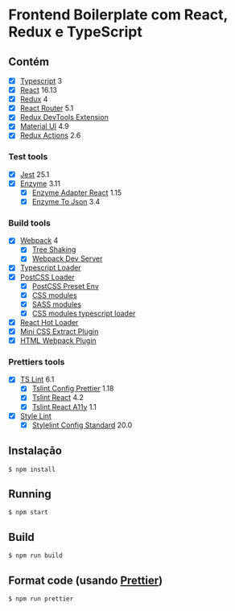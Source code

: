 # Frontend Boilerplate com React, Redux e TypeScript

## Contém

- [x] [Typescript](https://www.typescriptlang.org/) 3
- [x] [React](https://facebook.github.io/react/) 16.13
- [x] [Redux](https://github.com/reactjs/redux) 4
- [x] [React Router](https://github.com/ReactTraining/react-router) 5.1
- [x] [Redux DevTools Extension](https://github.com/zalmoxisus/redux-devtools-extension)
- [x] [Material UI](https://github.com/mui-org/material-ui) 4.9
- [x] [Redux Actions](https://github.com/redux-utilities/redux-actions) 2.6

### Test tools

- [x] [Jest](https://github.com/facebook/jest) 25.1
- [x] [Enzyme](https://github.com/enzymejs/enzyme) 3.11
  - [x] [Enzyme Adapter React](https://github.com/enzymejs/enzyme/tree/master/packages/enzyme-adapter-react-16) 1.15
  - [x] [Enzyme To Json](https://github.com/adriantoine/enzyme-to-json) 3.4

### Build tools

- [x] [Webpack](https://webpack.github.io) 4
  - [x] [Tree Shaking](https://medium.com/@Rich_Harris/tree-shaking-versus-dead-code-elimination-d3765df85c80)
  - [x] [Webpack Dev Server](https://github.com/webpack/webpack-dev-server)
- [x] [Typescript Loader](https://github.com/TypeStrong/ts-loader)
- [x] [PostCSS Loader](https://github.com/postcss/postcss-loader)
  - [x] [PostCSS Preset Env](https://preset-env.cssdb.org/)
  - [x] [CSS modules](https://github.com/css-modules/css-modules)
  - [x] [SASS modules](https://github.com/webpack-contrib/sass-loader)
  - [x] [CSS modules typescript loader](https://github.com/seek-oss/css-modules-typescript-loader)
- [x] [React Hot Loader](https://github.com/gaearon/react-hot-loader)
- [x] [Mini CSS Extract Plugin](https://github.com/webpack-contrib/mini-css-extract-plugin)
- [x] [HTML Webpack Plugin](https://github.com/ampedandwired/html-webpack-plugin)

### Prettiers tools

- [x] [TS Lint](https://github.com/palantir/tslint) 6.1
  - [x] [Tslint Config Prettier](https://github.com/prettier/tslint-config-prettier) 1.18
  - [x] [Tslint React](https://github.com/palantir/tslint-react) 4.2
  - [x] [Tslint React A11y](https://github.com/joaovieira/tslint-react-a11y) 1.1
- [x] [Style Lint](https://github.com/stylelint/stylelint)
  - [x] [Stylelint Config Standard](https://github.com/stylelint/stylelint-config-standard) 20.0

## Instalaçāo

```
$ npm install
```

## Running

```
$ npm start
```

## Build

```
$ npm run build
```

## Format code (usando [Prettier](https://github.com/prettier/prettier))

```
$ npm run prettier
```
